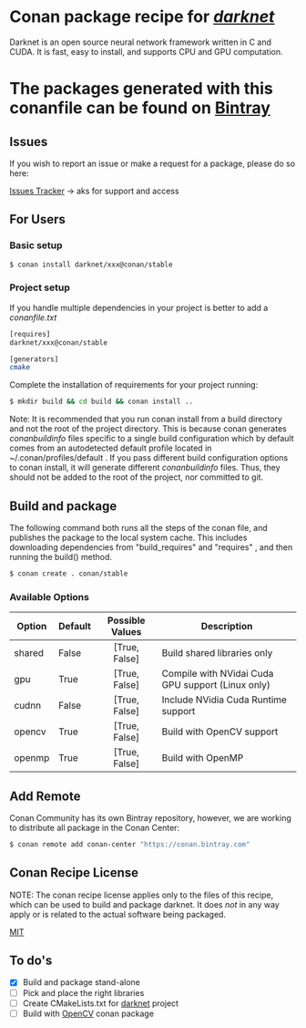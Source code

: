 <!-- [![Download](https://api.bintray.com/packages/conan-community/conan/opencv%3Aconan/images/download.svg) ](https://bintray.com/conan-community/conan/opencv%3Aconan/_latestVersion)
[![Build Status Travis](https://travis-ci.org/conan-community/conan-opencv.svg)](https://travis-ci.org/conan-community/conan-opencv)
[![Build Status AppVeyor](https://ci.appveyor.com/api/projects/status/github/conan-community/conan-opencv?svg=true)](https://ci.appveyor.com/project/ConanCIintegration/conan-opencv) -->

# Conan package recipe for [*darknet*](https://pjreddie.com/darknet/)

Darknet is an open source neural network framework written in C and CUDA. It is fast, easy to install, and supports CPU and GPU computation.

# The packages generated with this **conanfile** can be found on [Bintray](https://bintray.com/conan-community/conan/opencv%3Aconan)

## Issues

If you wish to report an issue or make a request for a package, please do so here:

[Issues Tracker](https://github.com/conan-community/community/issues) &rarr; aks for support and access

## For Users

### Basic setup

```bash
$ conan install darknet/xxx@conan/stable
```

### Project setup

If you handle multiple dependencies in your project is better to add a *conanfile.txt*

```bash
[requires]
darknet/xxx@conan/stable

[generators]
cmake
```

Complete the installation of requirements for your project running:

```bash
$ mkdir build && cd build && conan install ..
```

Note: It is recommended that you run conan install from a build directory and not the root of the project directory.  This is because conan generates *conanbuildinfo* files specific to a single build configuration which by default comes from an autodetected default profile located in ~/.conan/profiles/default .  If you pass different build configuration options to conan install, it will generate different *conanbuildinfo* files.  Thus, they should not be added to the root of the project, nor committed to git.

## Build and package

The following command both runs all the steps of the conan file, and publishes the package to the local system cache.  This includes downloading dependencies from "build_requires" and "requires" , and then running the build() method.

```bash
$ conan create . conan/stable
```

### Available Options

| Option | Default | Possible Values | Description                                       |
| ------ | :------ | :-------------: | ------------------------------------------------- |
| shared | False   |  [True, False]  | Build shared libraries only                       |
| gpu    | True    |  [True, False]  | Compile with NVidai Cuda GPU support (Linux only) |
| cudnn  | False   |  [True, False]  | Include NVidia Cuda Runtime support               |
| opencv | True    |  [True, False]  | Build with OpenCV support                         |
| openmp | True    |  [True, False]  | Build with OpenMP                                 |

## Add Remote

Conan Community has its own Bintray repository, however, we are working to distribute all package in the Conan Center:

```bash
$ conan remote add conan-center "https://conan.bintray.com"
```

## Conan Recipe License

NOTE: The conan recipe license applies only to the files of this recipe, which can be used to build and package darknet.
It does *not* in any way apply or is related to the actual software being packaged.

[MIT](LICENSE)

## To do's

- [x] Build and package stand-alone
- [ ] Pick and place the right libraries
- [ ] Create CMakeLists.txt for [darknet](ttps://pjreddie.com/darknet/) project
- [ ] Build with [OpenCV](https://bintray.com/conan-community/conan/opencv%3Aconan/_latestVersion) conan package
